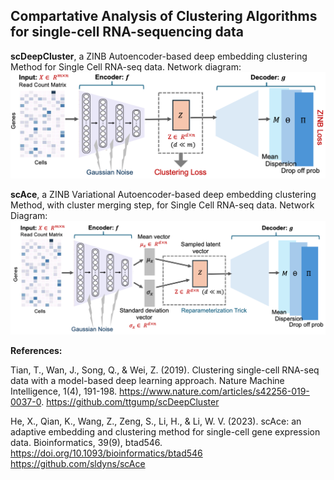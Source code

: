 ## Compartative Analysis of Clustering Algorithms for single-cell RNA-sequencing data

**scDeepCluster**, a ZINB Autoencoder-based deep embedding clustering Method for Single Cell RNA-seq data. 
Network diagram:
![alt text](scDeepCluster.png)

**scAce**, a ZINB Variational Autoencoder-based deep embedding clustering Method, with cluster merging step, for Single Cell RNA-seq data. 
Network Diagram:
![alt text](scAce.png)




**References:**

Tian, T., Wan, J., Song, Q., & Wei, Z. (2019). Clustering single-cell RNA-seq data with a model-based deep learning
approach. Nature Machine Intelligence, 1(4), 191-198. https://www.nature.com/articles/s42256-019-0037-0.
https://github.com/ttgump/scDeepCluster

He, X., Qian, K., Wang, Z., Zeng, S., Li, H., & Li, W. V. (2023). scAce: an adaptive embedding and clustering method for single-cell gene expression data. Bioinformatics, 39(9), btad546.
https://doi.org/10.1093/bioinformatics/btad546
https://github.com/sldyns/scAce

